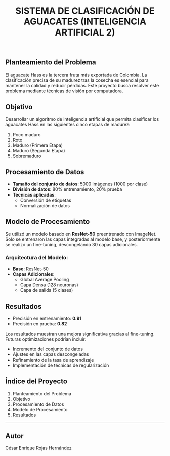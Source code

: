 <h1 align='center'>SISTEMA DE CLASIFICACIÓN DE AGUACATES (INTELIGENCIA ARTIFICIAL 2)</h1><BR>

<h2>Planteamiento del Problema</h2>
<p>El aguacate Hass es la tercera fruta más exportada de Colombia. La clasificación precisa de su madurez tras la cosecha es esencial para mantener la calidad y reducir pérdidas. Este proyecto busca resolver este problema mediante técnicas de visión por computadora.</p>

<h2>Objetivo</h2>
<p>Desarrollar un algoritmo de inteligencia artificial que permita clasificar los aguacates Hass en las siguientes cinco etapas de madurez:</p>
<ol>
    <li>Poco maduro</li>
    <li>Roto</li>
    <li>Maduro (Primera Etapa)</li>
    <li>Maduro (Segunda Etapa)</li>
    <li>Sobremaduro</li>
</ol>

<h2>Procesamiento de Datos</h2>
<ul>
    <li><strong>Tamaño del conjunto de datos</strong>: 5000 imágenes (1000 por clase)</li>
    <li><strong>División de datos</strong>: 80% entrenamiento, 20% prueba</li>
    <li><strong>Técnicas aplicadas</strong>:
        <ul>
            <li>Conversión de etiquetas</li>
            <li>Normalización de datos</li>
        </ul>
    </li>
</ul>

<h2>Modelo de Procesamiento</h2>
<p>Se utilizó un modelo basado en <strong>ResNet-50</strong> preentrenado con ImageNet. Solo se entrenaron las capas integradas al modelo base, y posteriormente se realizó un fine-tuning, descongelando 30 capas adicionales.</p>

<h3>Arquitectura del Modelo:</h3>
<ul>
    <li><strong>Base</strong>: ResNet-50</li>
    <li><strong>Capas Adicionales</strong>:
        <ul>
            <li>Global Average Pooling</li>
            <li>Capa Densa (128 neuronas)</li>
            <li>Capa de salida (5 clases)</li>
        </ul>
    </li>
</ul>

<h2>Resultados</h2>
<ul>
    <li>Precisión en entrenamiento: <strong>0.91</strong></li>
    <li>Precisión en prueba: <strong>0.82</strong></li>
</ul>
<p>Los resultados muestran una mejora significativa gracias al fine-tuning. Futuras optimizaciones podrían incluir:</p>
<ul>
    <li>Incremento del conjunto de datos</li>
    <li>Ajustes en las capas descongeladas</li>
    <li>Refinamiento de la tasa de aprendizaje</li>
    <li>Implementación de técnicas de regularización</li>
</ul>

<h2>Índice del Proyecto</h2>
<ol>
    <li>Planteamiento del Problema</li>
    <li>Objetivo</li>
    <li>Procesamiento de Datos</li>
    <li>Modelo de Procesamiento</li>
    <li>Resultados</li>
</ol>

<hr>

<h2>Autor</h2>
<p>César Enrique Rojas Hernández</p>
